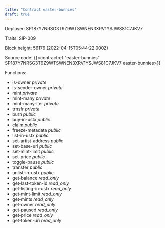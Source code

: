 ```yaml
---
title: "Contract easter-bunnies"
draft: true
---
```

Deployer: SP187Y7NRSG3T9Z9WTSWNEN3XRV1YSJWS81C7JKV7

Traits:
SIP-009 



Block height: 56176 (2022-04-15T05:44:22.000Z)

Source code: {{<contractref "easter-bunnies" SP187Y7NRSG3T9Z9WTSWNEN3XRV1YSJWS81C7JKV7 easter-bunnies>}}

Functions:

* is-owner _private_
* is-sender-owner _private_
* mint _private_
* mint-many _private_
* mint-many-iter _private_
* trnsfr _private_
* burn _public_
* buy-in-ustx _public_
* claim _public_
* freeze-metadata _public_
* list-in-ustx _public_
* set-artist-address _public_
* set-base-uri _public_
* set-mint-limit _public_
* set-price _public_
* toggle-pause _public_
* transfer _public_
* unlist-in-ustx _public_
* get-balance _read_only_
* get-last-token-id _read_only_
* get-listing-in-ustx _read_only_
* get-mint-limit _read_only_
* get-mints _read_only_
* get-owner _read_only_
* get-paused _read_only_
* get-price _read_only_
* get-token-uri _read_only_
